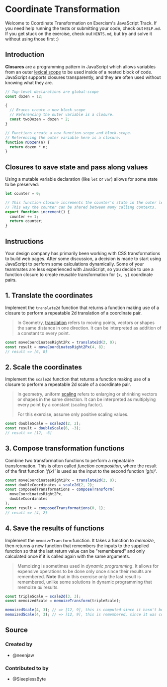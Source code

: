 # Coordinate Transformation

Welcome to Coordinate Transformation on Exercism's JavaScript Track.
If you need help running the tests or submitting your code, check out `HELP.md`.
If you get stuck on the exercise, check out `HINTS.md`, but try and solve it without using those first :)

## Introduction

**Closures** are a programming pattern in JavaScript which allows variables from an outer [lexical scope][wiki-lexical-scope] to be used inside of a nested block of code. JavaScript supports closures transparently, and they are often used without knowing what they are.

```javascript
// Top-level declarations are global-scope
const dozen = 12;

{
  // Braces create a new block-scope
  // Referencing the outer variable is a closure.
  const twoDozen = dozen * 2;
}

// Functions create a new function-scope and block-scope.
// Referencing the outer variable here is a closure.
function nDozen(n) {
  return dozen * n;
}
```

## Closures to save state and pass along values

Using a mutable variable declaration (like `let` or `var`) allows for some state to be preserved:

```javascript
let counter = 0;

// This function closure increments the counter's state in the outer lexical context.
// This way the counter can be shared between many calling contexts.
export function increment() {
  counter += 1;
  return counter;
}
```

[wiki-lexical-scope]: https://en.wikipedia.org/wiki/Scope_(computer_science)#Lexical_scoping

## Instructions

Your design company has primarily been working with CSS transformations to build web pages. After some discussion, a decision is made
to start using JavaScript to perform some calculations dynamically. Some of your teammates are less experienced with JavaScript,
so you decide to use a function closure to create reusable transformation for `{x, y}` coordinate pairs.

## 1. Translate the coordinates

Implement the `translate2d` function that returns a function making use of a closure to perform a repeatable 2d translation of a coordinate pair.

> In Geometry, [translation][wiki-translate] refers to moving points, vectors or shapes the same distance in one direction.
> It can be interpreted as addition of a constant to every point.

```javascript
const moveCoordinatesRight2Px = translate2d(2, 0);
const result = moveCoordinatesRight2Px(4, 8);
// result => [6, 8]
```

## 2. Scale the coordinates

Implement the `scale2d` function that returns a function making use of a closure to perform a repeatable 2d scale of a coordinate pair.

> In geometry, uniform [scaling][wiki-scale] refers to enlarging or shrinking vectors or shapes in the same direction.
> It can be interpreted as multiplying every point by a constant (scaling factor).
>
> For this exercise, assume only positive scaling values.

```javascript
const doubleScale = scale2d(2, 2);
const result = doubleScale(6, -3);
// result => [12, -6]
```

## 3. Compose transformation functions

Combine two transformation functions to perform a repeatable transformation. This is often called _function composition_, where the result of the first function _'f(x)'_ is used as the input to the second function _'g(x)'_.

```javascript
const moveCoordinatesRight2Px = translate2d(2, 0);
const doubleCoordinates = scale2d(2, 2);
const composedTransformations = composeTransform(
  moveCoordinatesRight2Px,
  doubleCoordinates
);
const result = composedTransformations(0, 1);
// result => [4, 2]
```

## 4. Save the results of functions

Implement the `memoizeTransform` function. It takes a function to _memoize_, then returns a new function that remembers the inputs to the supplied function so that the last return value can be "remembered" and only calculated once if it is called again with the same arguments.

> Memoizing is sometimes used in _dynamic programming_.
> It allows for expensive operations to be done only once since their results are remembered.
> **Note** that in this exercise only the last result is remembered, unlike some solutions in dynamic programming that memoize _all_ results.

```javascript
const tripleScale = scale2d(3, 3);
const memoizedScale = memoizeTransform(tripleScale);

memoizedScale(4, 3); // => [12, 9], this is computed since it hasn't been computed before for the arguments
memoizedScale(4, 3); // => [12, 9], this is remembered, since it was computed already
```

[wiki-translate]: https://en.wikipedia.org/wiki/Translation_(geometry)
[wiki-scale]: https://en.wikipedia.org/wiki/Scaling_(geometry)

## Source

### Created by

- @neenjaw

### Contributed to by

- @SleeplessByte
